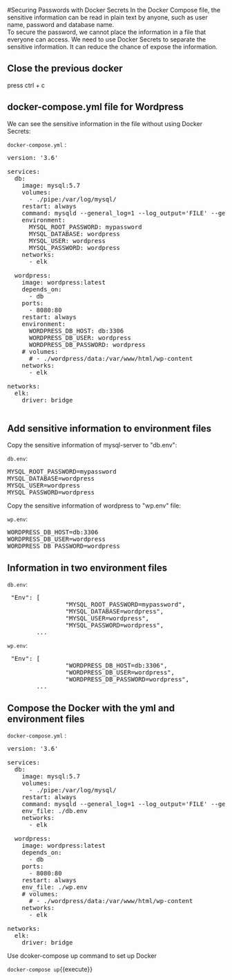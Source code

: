 #Securing Passwords with Docker Secrets
In the Docker Compose file, the sensitive information can be read in plain text by anyone, such as user name, password and database name.
<br>
To secure the password, we cannot place the information in a file that everyone can access. We need to use Docker Secrets to separate the sensitive information. It can reduce the chance of expose the information.

## Close the previous docker
press ctrl + c
## docker-compose.yml file for Wordpress
We can see the sensitive information in the file without using Docker Secrets:

`docker-compose.yml` :
<pre class="file" data-target="clipboard">
version: '3.6'

services:
  db:
    image: mysql:5.7
    volumes:
      - ./pipe:/var/log/mysql/
    restart: always
    command: mysqld --general_log=1 --log_output='FILE' --general-log-file=/var/log/mysql/general.log
    environment:
      MYSQL_ROOT_PASSWORD: mypassword
      MYSQL_DATABASE: wordpress
      MYSQL_USER: wordpress
      MYSQL_PASSWORD: wordpress
    networks:
      - elk
      
  wordpress:
    image: wordpress:latest
    depends_on:
      - db
    ports:
      - 8080:80
    restart: always
    environment:
      WORDPRESS_DB_HOST: db:3306
      WORDPRESS_DB_USER: wordpress
      WORDPRESS_DB_PASSWORD: wordpress
    # volumes:
      # - ./wordpress/data:/var/www/html/wp-content
    networks:
      - elk
      
networks:
  elk:
    driver: bridge

</pre>

## Add sensitive information to environment files
Copy the sensitive information of mysql-server to "db.env":

`db.env`:
<pre class="file" data-target="clipboard">
MYSQL_ROOT_PASSWORD=mypassword
MYSQL_DATABASE=wordpress
MYSQL_USER=wordpress
MYSQL_PASSWORD=wordpress
</pre>

Copy the sensitive information of wordpress to "wp.env" file:

`wp.env`:
<pre class="file" data-target="clipboard">
WORDPRESS_DB_HOST=db:3306
WORDPRESS_DB_USER=wordpress
WORDPRESS_DB_PASSWORD=wordpress
</pre>

## Information in two environment files
`db.env`:
<pre>
 "Env": [
                "MYSQL_ROOT_PASSWORD=mypassword",
                "MYSQL_DATABASE=wordpress",
                "MYSQL_USER=wordpress",
                "MYSQL_PASSWORD=wordpress",
		...
</pre>

`wp.env`:
<pre>
 "Env": [
                "WORDPRESS_DB_HOST=db:3306",
                "WORDPRESS_DB_USER=wordpress",
                "WORDPRESS_DB_PASSWORD=wordpress",
		...
</pre>

## Compose the Docker with the yml and environment files
`docker-compose.yml` :
<pre class="file" data-target="clipboard">
version: '3.6'

services:
  db:
    image: mysql:5.7
    volumes:
      - ./pipe:/var/log/mysql/
    restart: always
    command: mysqld --general_log=1 --log_output='FILE' --general-log-file=/var/log/mysql/general.log
    env_file: ./db.env
    networks:
      - elk
      
  wordpress:
    image: wordpress:latest
    depends_on:
      - db
    ports:
      - 8080:80
    restart: always
    env_file: ./wp.env
    # volumes:
      # - ./wordpress/data:/var/www/html/wp-content
    networks:
      - elk
      
networks:
  elk:
    driver: bridge
</pre>

Use dcoker-compose up command to set up Docker

`docker-compose up`{{execute}}